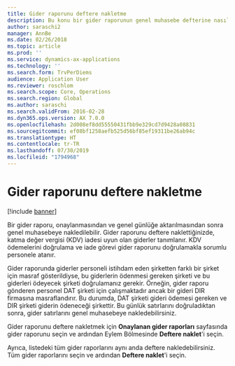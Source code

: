 ```yaml
---
title: Gider raporunu deftere nakletme
description: Bu konu bir gider raporunun genel muhasebe defterine nasıl nakledileceğini açıklar.
author: saraschi2
manager: AnnBe
ms.date: 02/26/2018
ms.topic: article
ms.prod: ''
ms.service: dynamics-ax-applications
ms.technology: ''
ms.search.form: TrvPerDiems
audience: Application User
ms.reviewer: roschlom
ms.search.scope: Core, Operations
ms.search.region: Global
ms.author: saraschi
ms.search.validFrom: 2016-02-28
ms.dyn365.ops.version: AX 7.0.0
ms.openlocfilehash: 2d008ef8dd55550431fbb9e329cd7d9428a08831
ms.sourcegitcommit: ef08bf1258aefb525d56bf85ef19311be26ab94c
ms.translationtype: HT
ms.contentlocale: tr-TR
ms.lasthandoff: 07/30/2019
ms.locfileid: "1794968"
---
```

# <a name="post-an-expense-report"></a>Gider raporunu deftere nakletme

[!include [banner](../includes/banner.md)]

Bir gider raporu, onaylanmasından ve genel günlüğe aktarılmasından sonra genel muhasebeye nakledilebilir. Gider raporunu deftere naklettiğinizde, katma değer vergisi (KDV) iadesi uyun olan giderler tanımlanır. KDV ödemelerini doğrulama ve iade görevi gider raporunu doğrulamakla sorumlu personele atanır.

Gider raporunda giderler personeli istihdam eden şirketten farklı bir şirket için masraf gösterildiyse, bu giderlerin ödenmesi gereken şirketi ve bu giderleri ödeyecek şirketi doğrulamanız gerekir. Örneğin, gider raporu gönderen personel DAT şirketi için çalışmaktadır ancak bir gideri DIR firmasına masraflandırır. Bu durumda, DAT şirketi gideri ödemesi gereken ve DIR şirketi giderin ödeneceği şirkettir. Bu günlük satırlarını doğruladıktan sonra, gider satırlarını genel muhasebeye nakledebilirsiniz.

Gider raporunu deftere nakletmek için **Onaylanan gider raporları** sayfasında gider raporunu seçin ve ardından Eylem Bölmesinde **Deftere naklet**'i seçin.

Ayrıca, listedeki tüm gider raporlarını aynı anda deftere nakledebilirsiniz. Tüm gider raporlarını seçin ve ardından **Deftere naklet**'i seçin.
